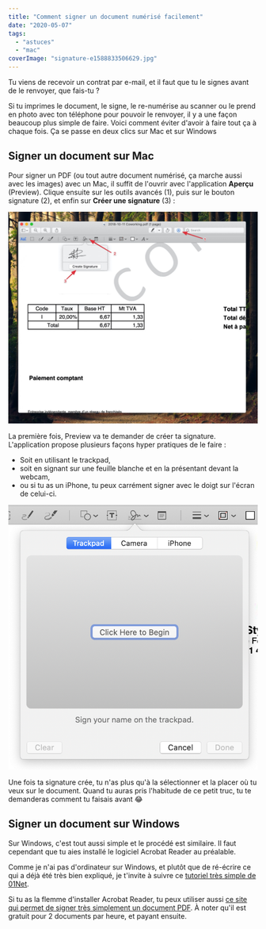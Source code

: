 ```yaml
---
title: "Comment signer un document numérisé facilement"
date: "2020-05-07"
tags:
  - "astuces"
  - "mac"
coverImage: "signature-e1588833506629.jpg"
---
```


Tu viens de recevoir un contrat par e-mail, et il faut que tu le signes avant de le renvoyer, que fais-tu ?

Si tu imprimes le document, le signe, le re-numérise au scanner ou le prend en photo avec ton téléphone pour pouvoir le renvoyer, il y a une façon beaucoup plus simple de faire. Voici comment éviter d'avoir à faire tout ça à chaque fois. Ça se passe en deux clics sur Mac et sur Windows

<!--more-->

## Signer un document sur Mac

Pour signer un PDF (ou tout autre document numérisé, ça marche aussi avec les images) avec un Mac, il suffit de l'ouvrir avec l'application **Aperçu** (Preview). Clique ensuite sur les outils avancés (1), puis sur le bouton signature (2), et enfin sur **Créer une signature** (3) :

[![](images/preview-2000x1695.jpg)](https://tobal.fr/wp-content/uploads/2020/05/preview.jpg)

La première fois, Preview va te demander de créer ta signature. L'application propose plusieurs façons hyper pratiques de le faire :

- Soit en utilisant le trackpad,
- soit en signant sur une feuille blanche et en la présentant devant la webcam,
- ou si tu as un iPhone, tu peux carrément signer avec le doigt sur l'écran de celui-ci.

![](images/CleanShot-2020-05-07-at-08.28.14@2x.png)

Une fois ta signature crée, tu n'as plus qu'à la sélectionner et la placer où tu veux sur le document. Quand tu auras pris l'habitude de ce petit truc, tu te demanderas comment tu faisais avant 😂

## Signer un document sur Windows

Sur Windows, c'est tout aussi simple et le procédé est similaire. Il faut cependant que tu aies installé le logiciel Acrobat Reader au préalable.

Comme je n'ai pas d'ordinateur sur Windows, et plutôt que de ré-écrire ce qui a déjà été très bien expliqué, je t'invite à suivre ce [tutoriel très simple de 01Net](https://www.01net.com/astuces/comment-creer-une-signature-manuscrite-pour-vos-pdf-1384525.html).

Si tu as la flemme d'installer Acrobat Reader, tu peux utiliser aussi [ce site qui permet de signer très simplement un document PDF](https://smallpdf.com/fr/signer-un-pdf). À noter qu'il est gratuit pour 2 documents par heure, et payant ensuite.
